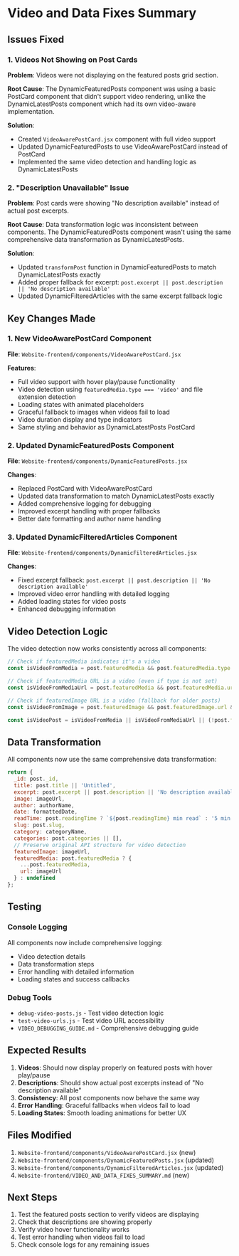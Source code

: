 # Video and Data Fixes Summary

## Issues Fixed

### 1. Videos Not Showing on Post Cards
**Problem**: Videos were not displaying on the featured posts grid section.

**Root Cause**: The DynamicFeaturedPosts component was using a basic PostCard component that didn't support video rendering, unlike the DynamicLatestPosts component which had its own video-aware implementation.

**Solution**:
- Created `VideoAwarePostCard.jsx` component with full video support
- Updated DynamicFeaturedPosts to use VideoAwarePostCard instead of PostCard
- Implemented the same video detection and handling logic as DynamicLatestPosts

### 2. "Description Unavailable" Issue
**Problem**: Post cards were showing "No description available" instead of actual post excerpts.

**Root Cause**: Data transformation logic was inconsistent between components. The DynamicFeaturedPosts component wasn't using the same comprehensive data transformation as DynamicLatestPosts.

**Solution**:
- Updated `transformPost` function in DynamicFeaturedPosts to match DynamicLatestPosts exactly
- Added proper fallback for excerpt: `post.excerpt || post.description || 'No description available'`
- Updated DynamicFilteredArticles with the same excerpt fallback logic

## Key Changes Made

### 1. New VideoAwarePostCard Component
**File**: `Website-frontend/components/VideoAwarePostCard.jsx`

**Features**:
- Full video support with hover play/pause functionality
- Video detection using `featuredMedia.type === 'video'` and file extension detection
- Loading states with animated placeholders
- Graceful fallback to images when videos fail to load
- Video duration display and type indicators
- Same styling and behavior as DynamicLatestPosts PostCard

### 2. Updated DynamicFeaturedPosts Component
**File**: `Website-frontend/components/DynamicFeaturedPosts.jsx`

**Changes**:
- Replaced PostCard with VideoAwarePostCard
- Updated data transformation to match DynamicLatestPosts exactly
- Added comprehensive logging for debugging
- Improved excerpt handling with proper fallbacks
- Better date formatting and author name handling

### 3. Updated DynamicFilteredArticles Component
**File**: `Website-frontend/components/DynamicFilteredArticles.jsx`

**Changes**:
- Fixed excerpt fallback: `post.excerpt || post.description || 'No description available'`
- Improved video error handling with detailed logging
- Added loading states for video posts
- Enhanced debugging information

## Video Detection Logic

The video detection now works consistently across all components:

```javascript
// Check if featuredMedia indicates it's a video
const isVideoFromMedia = post.featuredMedia && post.featuredMedia.type === 'video';

// Check if featuredMedia URL is a video (even if type is not set)
const isVideoFromMediaUrl = post.featuredMedia && post.featuredMedia.url && isVideoUrl(post.featuredMedia.url);

// Check if featuredImage URL is a video (fallback for older posts)
const isVideoFromImage = post.featuredImage && post.featuredImage.url && isVideoUrl(post.featuredImage.url);

const isVideoPost = isVideoFromMedia || isVideoFromMediaUrl || (!post.featuredMedia && isVideoFromImage);
```

## Data Transformation

All components now use the same comprehensive data transformation:

```javascript
return {
  _id: post._id,
  title: post.title || 'Untitled',
  excerpt: post.excerpt || post.description || 'No description available',
  image: imageUrl,
  author: authorName,
  date: formattedDate,
  readTime: post.readingTime ? `${post.readingTime} min read` : '5 min read',
  slug: post.slug,
  category: categoryName,
  categories: post.categories || [],
  // Preserve original API structure for video detection
  featuredImage: imageUrl,
  featuredMedia: post.featuredMedia ? {
    ...post.featuredMedia,
    url: imageUrl
  } : undefined
};
```

## Testing

### Console Logging
All components now include comprehensive logging:
- Video detection details
- Data transformation steps
- Error handling with detailed information
- Loading states and success callbacks

### Debug Tools
- `debug-video-posts.js` - Test video detection logic
- `test-video-urls.js` - Test video URL accessibility
- `VIDEO_DEBUGGING_GUIDE.md` - Comprehensive debugging guide

## Expected Results

1. **Videos**: Should now display properly on featured posts with hover play/pause
2. **Descriptions**: Should show actual post excerpts instead of "No description available"
3. **Consistency**: All post components now behave the same way
4. **Error Handling**: Graceful fallbacks when videos fail to load
5. **Loading States**: Smooth loading animations for better UX

## Files Modified

1. `Website-frontend/components/VideoAwarePostCard.jsx` (new)
2. `Website-frontend/components/DynamicFeaturedPosts.jsx` (updated)
3. `Website-frontend/components/DynamicFilteredArticles.jsx` (updated)
4. `Website-frontend/VIDEO_AND_DATA_FIXES_SUMMARY.md` (new)

## Next Steps

1. Test the featured posts section to verify videos are displaying
2. Check that descriptions are showing properly
3. Verify video hover functionality works
4. Test error handling when videos fail to load
5. Check console logs for any remaining issues





